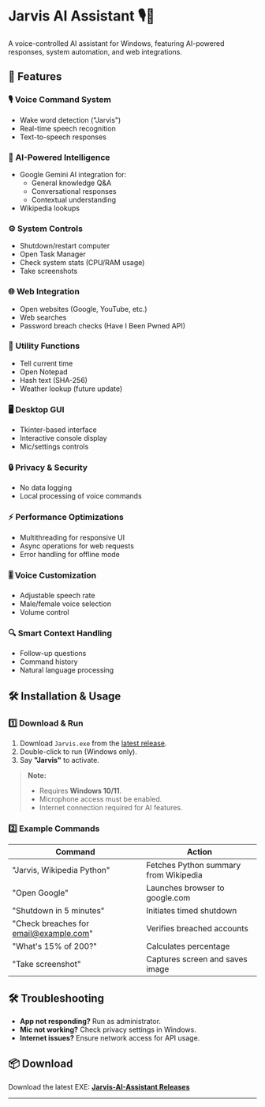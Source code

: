 # Jarvis AI Assistant 🎙️🤖

A voice-controlled AI assistant for Windows, featuring AI-powered responses, system automation, and web integrations.

## 🚀 Features

### 🎙️ Voice Command System
- Wake word detection ("Jarvis")
- Real-time speech recognition
- Text-to-speech responses

### 🧠 AI-Powered Intelligence
- Google Gemini AI integration for:
  - General knowledge Q&A
  - Conversational responses
  - Contextual understanding
- Wikipedia lookups

### ⚙️ System Controls
- Shutdown/restart computer
- Open Task Manager
- Check system stats (CPU/RAM usage)
- Take screenshots

### 🌐 Web Integration
- Open websites (Google, YouTube, etc.)
- Web searches
- Password breach checks (Have I Been Pwned API)

### 📅 Utility Functions
- Tell current time
- Open Notepad
- Hash text (SHA-256)
- Weather lookup (future update)

### 🖥️ Desktop GUI
- Tkinter-based interface
- Interactive console display
- Mic/settings controls

### 🔒 Privacy & Security
- No data logging
- Local processing of voice commands

### ⚡ Performance Optimizations
- Multithreading for responsive UI
- Async operations for web requests
- Error handling for offline mode

### 🎚️ Voice Customization
- Adjustable speech rate
- Male/female voice selection
- Volume control

### 🔍 Smart Context Handling
- Follow-up questions
- Command history
- Natural language processing



## 🛠️ Installation & Usage

### 1️⃣ Download & Run
1. Download `Jarvis.exe` from the [latest release](https://github.com/DevRaas/Jarvis-ai-assistant/releases).
2. Double-click to run (Windows only).
3. Say **"Jarvis"** to activate.

> **Note:**
> - Requires **Windows 10/11**.
> - Microphone access must be enabled.
> - Internet connection required for AI features.

### 2️⃣ Example Commands
| Command                                | Action                                |
|----------------------------------------|---------------------------------------|
| "Jarvis, Wikipedia Python"             | Fetches Python summary from Wikipedia |
| "Open Google"                          | Launches browser to google.com        |
| "Shutdown in 5 minutes"                | Initiates timed shutdown              |
| "Check breaches for email@example.com" | Verifies breached accounts            |
| "What's 15% of 200?"                   | Calculates percentage                 |
| "Take screenshot"                      | Captures screen and saves image       |


## 🛠️ Troubleshooting
- **App not responding?** Run as administrator.
- **Mic not working?** Check privacy settings in Windows.
- **Internet issues?** Ensure network access for API usage.

## 📦 Download
Download the latest EXE: **[Jarvis-AI-Assistant Releases](https://github.com/cha/Jarvis-AI-Assistant/releases)**

---

